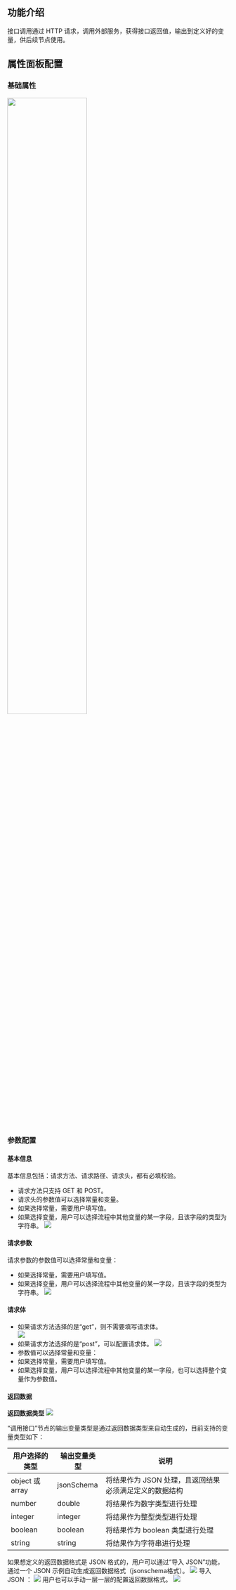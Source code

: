 ## 功能介绍

接口调用通过 HTTP 请求，调用外部服务，获得接口返回值，输出到定义好的变量，供后续节点使用。

## 属性面板配置
### 基础属性
<img src="https://qcloudimg.tencent-cloud.cn/raw/435a18868f70bdd300c61ec93b7b655f.png" width="60%">

### 参数配置

#### 基本信息
基本信息包括：请求方法、请求路径、请求头，都有必填校验。
- 请求方法只支持 GET 和 POST。
- 请求头的参数值可以选择常量和变量。
 - 如果选择常量，需要用户填写值。
 - 如果选择变量，用户可以选择流程中其他变量的某一字段，且该字段的类型为字符串。
![](https://qcloudimg.tencent-cloud.cn/raw/207a2ae42374e5d92e8d76ce62eddcc3.png)

#### 请求参数
请求参数的参数值可以选择常量和变量：
- 如果选择常量，需要用户填写值。
- 如果选择变量，用户可以选择流程中其他变量的某一字段，且该字段的类型为字符串。
![](https://qcloudimg.tencent-cloud.cn/raw/a93755e3c9be69338793347a44708658.png)

#### 请求体
- 如果请求方法选择的是“get”，则不需要填写请求体。   
![](https://qcloudimg.tencent-cloud.cn/raw/795ed69ca03530d658b55561a00f7bac.png)
- 如果请求方法选择的是“post”，可以配置请求体。
![](https://qcloudimg.tencent-cloud.cn/raw/6cb198f32e9c7946dfa36ea884aa11bc.png)
- 参数值可以选择常量和变量：
 - 如果选择常量，需要用户填写值。
 - 如果选择变量，用户可以选择流程中其他变量的某一字段，也可以选择整个变量作为参数值。

#### 返回数据
**返回数据类型**
![](https://qcloudimg.tencent-cloud.cn/raw/9462316ed22f3a3ae69ee04d191957be.png)

“调用接口”节点的输出变量类型是通过返回数据类型来自动生成的，目前支持的变量类型如下：

| 用户选择的类型 | 输出变量类型 | 说明                                                 |
| -------------- | ------------ | ---------------------------------------------------- |
| object 或 array | jsonSchema   | 将结果作为 JSON 处理，且返回结果必须满足定义的数据结构 |
| number         | double       | 将结果作为数字类型进行处理                           |
| integer        | integer      | 将结果作为整型类型进行处理                           |
| boolean        | boolean      | 将结果作为 boolean 类型进行处理                        |
| string         | string       | 将结果作为字符串进行处理                               |

如果想定义的返回数据格式是 JSON 格式的，用户可以通过“导入 JSON”功能，通过一个 JSON 示例自动生成返回数据格式（jsonschema格式）。
![](https://qcloudimg.tencent-cloud.cn/raw/e63ff6dc26f88bac2f418a850932bc10.png)
导入 JSON ：
![](https://qcloudimg.tencent-cloud.cn/raw/2b061ea5a85a2123379f4ddb6f614194.png)
用户也可以手动一层一层的配置返回数据格式。
![](https://qcloudimg.tencent-cloud.cn/raw/c755682e56c4c2e6e59a9bedd1959f11.png)

